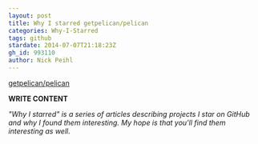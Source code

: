 ```yaml
---
layout: post
title: Why I starred getpelican/pelican
categories: Why-I-Starred
tags: github
stardate: 2014-07-07T21:18:23Z
gh_id: 993110
author: Nick Peihl
---
```


[getpelican/pelican](https://github.com/getpelican/pelican)

**WRITE CONTENT**

*"Why I starred" is a series of articles describing projects I star on GitHub and why I found them interesting. My hope is that you'll find them interesting as well.*

